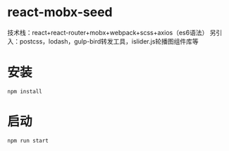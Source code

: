 # react-mobx-seed
技术栈：react+react-router+mobx+webpack+scss+axios（es6语法）
另引入：postcss，lodash，gulp-bird转发工具，islider.js轮播图组件库等

# 安装
`npm install`

# 启动
`npm run start`
